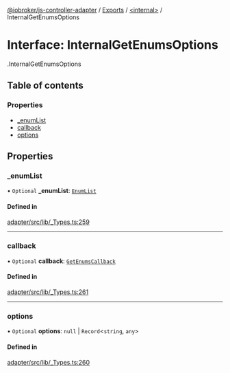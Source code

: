 [@iobroker/js-controller-adapter](../README.md) / [Exports](../modules.md) / [<internal\>](../modules/internal_.md) / InternalGetEnumsOptions

# Interface: InternalGetEnumsOptions

[<internal>](../modules/internal_.md).InternalGetEnumsOptions

## Table of contents

### Properties

- [\_enumList](internal_.InternalGetEnumsOptions.md#_enumlist)
- [callback](internal_.InternalGetEnumsOptions.md#callback)
- [options](internal_.InternalGetEnumsOptions.md#options)

## Properties

### \_enumList

• `Optional` **\_enumList**: [`EnumList`](../modules/internal_.md#enumlist)

#### Defined in

[adapter/src/lib/_Types.ts:259](https://github.com/ioBroker/ioBroker.js-controller/blob/f8686615/packages/adapter/src/lib/_Types.ts#L259)

___

### callback

• `Optional` **callback**: [`GetEnumsCallback`](../modules/internal_.md#getenumscallback)

#### Defined in

[adapter/src/lib/_Types.ts:261](https://github.com/ioBroker/ioBroker.js-controller/blob/f8686615/packages/adapter/src/lib/_Types.ts#L261)

___

### options

• `Optional` **options**: ``null`` \| `Record`<`string`, `any`\>

#### Defined in

[adapter/src/lib/_Types.ts:260](https://github.com/ioBroker/ioBroker.js-controller/blob/f8686615/packages/adapter/src/lib/_Types.ts#L260)
